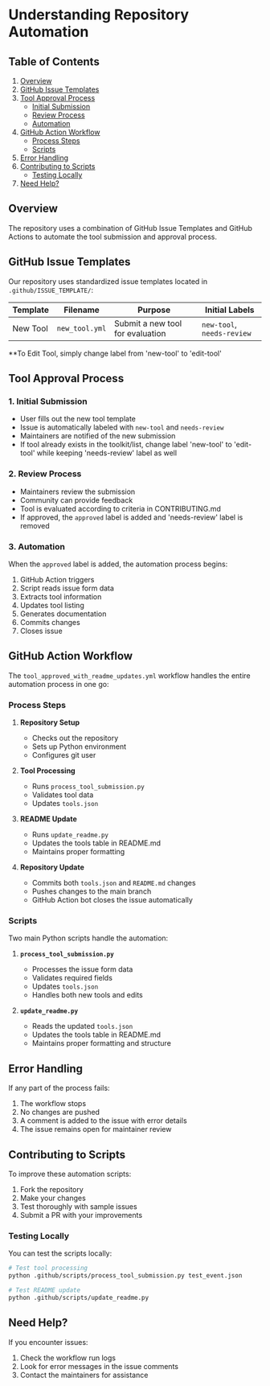 # Understanding Repository Automation

## Table of Contents
1. [Overview](#overview)
2. [GitHub Issue Templates](#github-issue-templates)
3. [Tool Approval Process](#tool-approval-process)
   - [Initial Submission](#1-initial-submission)
   - [Review Process](#2-review-process)
   - [Automation](#3-automation)
4. [GitHub Action Workflow](#github-action-workflow)
   - [Process Steps](#process-steps)
   - [Scripts](#scripts)
5. [Error Handling](#error-handling)
6. [Contributing to Scripts](#contributing-to-scripts)
   - [Testing Locally](#testing-locally)
7. [Need Help?](#need-help)

## Overview

The repository uses a combination of GitHub Issue Templates and GitHub Actions to automate the tool submission and approval process. 

## GitHub Issue Templates

Our repository uses standardized issue templates located in `.github/ISSUE_TEMPLATE/`:

| Template | Filename | Purpose | Initial Labels |
|----------|----------|---------|----------------|
| New Tool | `new_tool.yml` | Submit a new tool for evaluation | `new-tool`, `needs-review` |

**To Edit Tool, simply change label from 'new-tool' to 'edit-tool'

## Tool Approval Process

### 1. Initial Submission
- User fills out the new tool template
- Issue is automatically labeled with `new-tool` and `needs-review`
- Maintainers are notified of the new submission
- If tool already exists in the toolkit/list, change label 'new-tool' to 'edit-tool' while keeping 'needs-review' label as well

### 2. Review Process
- Maintainers review the submission
- Community can provide feedback
- Tool is evaluated according to criteria in CONTRIBUTING.md
- If approved, the `approved` label is added and 'needs-review' label is removed

### 3. Automation
When the `approved` label is added, the automation process begins:
1. GitHub Action triggers
2. Script reads issue form data
3. Extracts tool information
4. Updates tool listing
5. Generates documentation
6. Commits changes
7. Closes issue

## GitHub Action Workflow

The `tool_approved_with_readme_updates.yml` workflow handles the entire automation process in one go:

### Process Steps

1. **Repository Setup**
   - Checks out the repository
   - Sets up Python environment
   - Configures git user

2. **Tool Processing**
   - Runs `process_tool_submission.py`
   - Validates tool data
   - Updates `tools.json`

3. **README Update**
   - Runs `update_readme.py`
   - Updates the tools table in README.md
   - Maintains proper formatting

4. **Repository Update**
   - Commits both `tools.json` and `README.md` changes
   - Pushes changes to the main branch
   - GitHub Action bot closes the issue automatically

### Scripts

Two main Python scripts handle the automation:

1. **`process_tool_submission.py`**
   - Processes the issue form data
   - Validates required fields
   - Updates `tools.json`
   - Handles both new tools and edits

2. **`update_readme.py`**
   - Reads the updated `tools.json`
   - Updates the tools table in README.md
   - Maintains proper formatting and structure

## Error Handling

If any part of the process fails:
1. The workflow stops
2. No changes are pushed
3. A comment is added to the issue with error details
4. The issue remains open for maintainer review

## Contributing to Scripts

To improve these automation scripts:
1. Fork the repository
2. Make your changes
3. Test thoroughly with sample issues
4. Submit a PR with your improvements

### Testing Locally

You can test the scripts locally:
```bash
# Test tool processing
python .github/scripts/process_tool_submission.py test_event.json

# Test README update
python .github/scripts/update_readme.py
```

## Need Help?

If you encounter issues:
1. Check the workflow run logs
2. Look for error messages in the issue comments
3. Contact the maintainers for assistance

